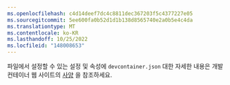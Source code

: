 ```yaml
---
ms.openlocfilehash: c4d14deef7dc4c8811dec367203f5c4377227e05
ms.sourcegitcommit: 5ee600fa0b52d1d1b138d8565740e2a0b5e4c4da
ms.translationtype: MT
ms.contentlocale: ko-KR
ms.lasthandoff: 10/25/2022
ms.locfileid: "148008653"
---
```

파일에서 설정할 수 있는 설정 및 속성에 `devcontainer.json` 대한 자세한 내용은 개발 컨테이너 웹 사이트의 [사양](https://containers.dev/implementors/spec) 을 참조하세요.
